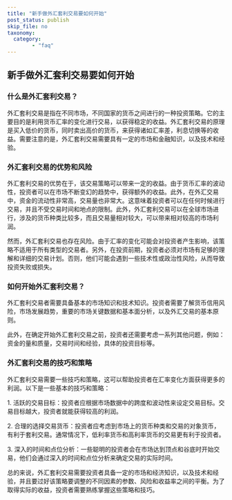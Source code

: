 ```yaml
---
title: "新手做外汇套利交易要如何开始"
post_status: publish
skip_file: no
taxonomy:
  category:
        - "faq"
---
```


## 新手做外汇套利交易要如何开始

### 什么是外汇套利交易？

外汇套利交易是指在不同市场，不同国家的货币之间进行的一种投资策略。它的主要目的是利用货币汇率的变化进行交易，以获得稳定的收益。外汇套利交易的原理是买入低价的货币，同时卖出高价的货币，来获得诸如汇率差，利息切换等的收益。需要注意的是，外汇套利交易需要具有一定的市场和金融知识，以及技术和经验。

### 外汇套利交易的优势和风险

外汇套利交易的优势在于，该交易策略可以带来一定的收益。由于货币汇率的波动性，投资者可以在市场不断变幻的趋势中，获得额外的收益。此外，在外汇交易中，资金的流动性非常高，交易量也非常大。这意味着投资者可以在任何时候进行交易，并且不受交易时间和地点的限制。此外，外汇套利交易可以在全球市场进行，涉及的货币种类比较多，而且交易量相对较大，可以带来相对较高的市场利润。

然而，外汇套利交易也存在风险。由于汇率的变化可能会对投资者产生影响，该策略不适用于所有类型的交易者。另外，在投资前期，投资者必须对市场有足够的理解和详细的交易计划。否则，他们可能会遇到一些技术性或政治性风险，从而导致投资失败或损失。

### 如何开始外汇套利交易？

外汇套利交易者需要具备基本的市场知识和技术知识。投资者需要了解货币信用风险，市场发展趋势，重要的市场关键数据和基本面分析，以及外汇交易的基本原则。

此外，在确定开始外汇套利交易之前，投资者还需要考虑一系列其他问题，例如：资金的量和质量，交易时间和经验，具体的投资目标等。

### 外汇套利交易的技巧和策略

外汇套利交易需要一些技巧和策略，这可以帮助投资者在汇率变化方面获得更多的利润。以下是一些基本的技巧和策略：

1\. 活跃的交易目标：投资者应根据市场数据中的跨度和波动性来设定交易目标。交易目标越大，投资者就能获得较高的利润。

2\. 合理的选择交易货币：投资者应考虑到市场上的货币种类和交易的对象货币，有利于套利交易。通常情况下，低利率货币和高利率货币的交易更有利于投资者。

3\. 深入的时间和点位分析：一些聪明的投资者会在市场达到顶点和谷底时开始交易，他们会通过深入的时间和点位分析来确定交易的实际时间。

总的来说，外汇套利交易需要投资者具备一定的市场和经济知识，以及技术和经验，并且要过好该策略要调整的不同因素的参数、风险和收益率之间的平衡。为了取得实际的收益，投资者需要熟练掌握这些策略和技巧。
